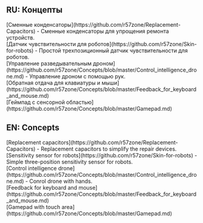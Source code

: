 <h2>RU: Концепты</h2>
 [Сменные конденсаторы](https://github.com/r57zone/Replacement-Capacitors) - Сменные конденсаторы для упрощения ремонта устройств.<br>
 [Датчик чувствительности для роботов](https://github.com/r57zone/Skin-for-robots) - Простой трехпозиционный датчик чувствительности для роботов.<br>
 [Управление разведывательным дроном](https://github.com/r57zone/Concepts/blob/master/Control_intelligence_drone.md) - Управление дроном с помощью рук.<br>
 [Обратная отдача для клавиатуры и мыши](https://github.com/r57zone/Concepts/blob/master/Feedback_for_keyboard_and_mouse.md)<br>
 [Геймпад с сенсорной областью](https://github.com/r57zone/Concepts/blob/master/Gamepad.md)<br>
<h2>EN: Concepts</h2>
 [Replacement сapacitors](https://github.com/r57zone/Replacement-Capacitors) - Replacement capacitors to simplify the repair devices.<br>
 [Sensitivity sensor for robots](https://github.com/r57zone/Skin-for-robots) - Simple three-position sensitivity sensor for robots.<br>
 [Control intelligence drone](https://github.com/r57zone/Concepts/blob/master/Control_intelligence_drone.md) - Conrol drone with hands.<br>
 [Feedback for keyboard and mouse](https://github.com/r57zone/Concepts/blob/master/Feedback_for_keyboard_and_mouse.md)<br>
 [Gamepad with touch area](https://github.com/r57zone/Concepts/blob/master/Gamepad.md)<br>